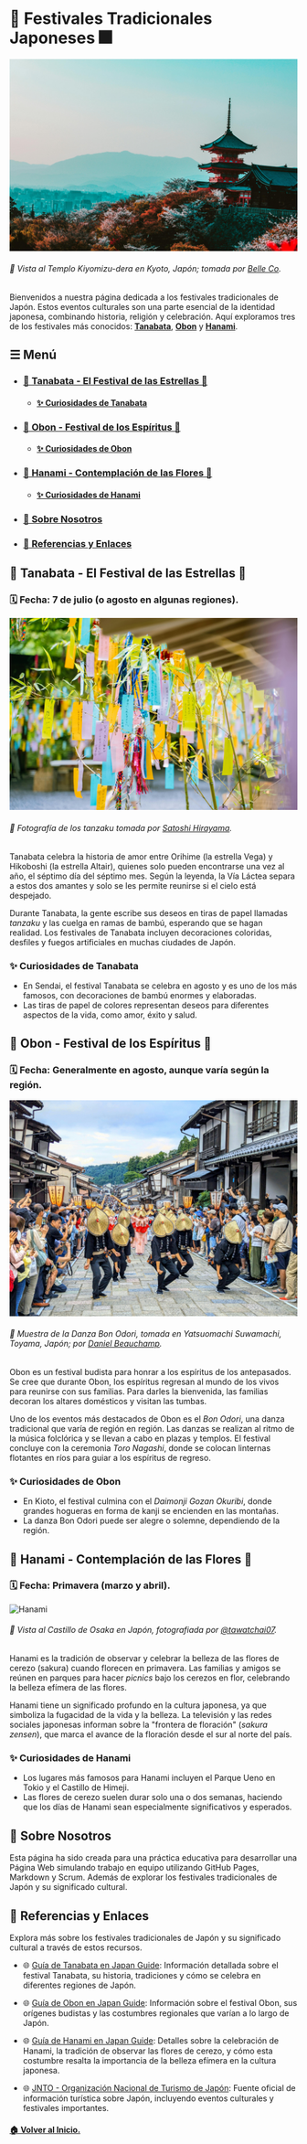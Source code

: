 # 👘 Festivales Tradicionales Japoneses 🎆
![Intro](Images/Intro.jpg)
###### 📸 Vista al Templo Kiyomizu-dera en Kyoto, Japón; tomada por  [Belle Co](https://www.pexels.com/@belle-co-99483/).
Bienvenidos a nuestra página dedicada a los festivales tradicionales de Japón. Estos eventos culturales son una parte esencial de la identidad japonesa, combinando historia, religión y celebración. Aquí exploramos tres de los festivales más conocidos: [**Tanabata**](#-tanabata---el-festival-de-las-estrellas-), [**Obon**](#-obon---festival-de-los-espíritus-) y [**Hanami**](#-hanami---contemplación-de-las-flores-).

## ☰ Menú

  - ### [🎋 Tanabata - El Festival de las Estrellas 🎋](#-tanabata---el-festival-de-las-estrellas-)
      - #### [✨ Curiosidades de Tanabata](#-curiosidades-de-tanabata)

  - ### [🏮 Obon - Festival de los Espíritus 🏮](#-obon---festival-de-los-espíritus-)
    - #### [✨ Curiosidades de Obon](#-curiosidades-de-obon)

  - ### [🌸 Hanami - Contemplación de las Flores 🌸](#-hanami---contemplación-de-las-flores-)
    - #### [✨ Curiosidades de Hanami](#-curiosidades-de-hanami)

  - ### [🎎 Sobre Nosotros](#-sobre-nosotros)

  - ### [🗾 Referencias y Enlaces](#-referencias-y-enlaces)

## 🎋 Tanabata - El Festival de las Estrellas 🎋
### 🗓️ **Fecha**: 7 de julio (o agosto en algunas regiones).
![Tanabata](Images/Tanabata.jpg)
###### 📸 Fotografía de los  *tanzaku* tomada por [Satoshi Hirayama](https://www.pexels.com/es-es/@satoshi/). 
Tanabata celebra la historia de amor entre Orihime (la estrella Vega) y Hikoboshi (la estrella Altair), quienes solo pueden encontrarse una vez al año, el séptimo día del séptimo mes. Según la leyenda, la Vía Láctea separa a estos dos amantes y solo se les permite reunirse si el cielo está despejado.

Durante Tanabata, la gente escribe sus deseos en tiras de papel llamadas *tanzaku* y las cuelga en ramas de bambú, esperando que se hagan realidad. Los festivales de Tanabata incluyen decoraciones coloridas, desfiles y fuegos artificiales en muchas ciudades de Japón.

### ✨ Curiosidades de Tanabata 
- En Sendai, el festival Tanabata se celebra en agosto y es uno de los más famosos, con decoraciones de bambú enormes y elaboradas.
- Las tiras de papel de colores representan deseos para diferentes aspectos de la vida, como amor, éxito y salud.

## 🏮 Obon - Festival de los Espíritus 🏮
### 🗓️ **Fecha**: Generalmente en agosto, aunque varía según la región.
![Obon](Images/Obon.jpg)
###### 📸 Muestra de la Danza *Bon Odori*, tomada en Yatsuomachi Suwamachi, Toyama, Japón; por [Daniel Beauchamp](https://unsplash.com/es/@dannywithlove).
Obon es un festival budista para honrar a los espíritus de los antepasados. Se cree que durante Obon, los espíritus regresan al mundo de los vivos para reunirse con sus familias. Para darles la bienvenida, las familias decoran los altares domésticos y visitan las tumbas.

Uno de los eventos más destacados de Obon es el *Bon Odori*, una danza tradicional que varía de región en región. Las danzas se realizan al ritmo de la música folclórica y se llevan a cabo en plazas y templos. El festival concluye con la ceremonia *Toro Nagashi*, donde se colocan linternas flotantes en ríos para guiar a los espíritus de regreso.

### ✨ Curiosidades de Obon 
- En Kioto, el festival culmina con el *Daimonji Gozan Okuribi*, donde grandes hogueras en forma de kanji se encienden en las montañas.
- La danza Bon Odori puede ser alegre o solemne, dependiendo de la región.

## 🌸 Hanami - Contemplación de las Flores 🌸
### 🗓️ **Fecha**: Primavera (marzo y abril).
![Hanami](Images/Hanami.jpg)
###### 📸 Vista al Castillo de Osaka en Japón,  fotografiada por [@tawatchai07](https://www.freepik.com/author/tawatchai07).
Hanami es la tradición de observar y celebrar la belleza de las flores de cerezo (sakura) cuando florecen en primavera. Las familias y amigos se reúnen en parques para hacer *picnics* bajo los cerezos en flor, celebrando la belleza efímera de las flores.

Hanami tiene un significado profundo en la cultura japonesa, ya que simboliza la fugacidad de la vida y la belleza. La televisión y las redes sociales japonesas informan sobre la "frontera de floración" (*sakura zensen*), que marca el avance de la floración desde el sur al norte del país.

### ✨ Curiosidades de Hanami 
- Los lugares más famosos para Hanami incluyen el Parque Ueno en Tokio y el Castillo de Himeji.
- Las flores de cerezo suelen durar solo una o dos semanas, haciendo que los días de Hanami sean especialmente significativos y esperados.


## 🎎 Sobre Nosotros
Esta página ha sido creada para una práctica educativa para desarrollar una Página Web simulando trabajo en equipo utilizando GitHub Pages, Markdown y Scrum. Además de explorar los festivales tradicionales de Japón y su significado cultural.

## 🗾 Referencias y Enlaces

Explora más sobre los festivales tradicionales de Japón y su significado cultural a través de estos recursos.

- 🌐 [Guía de Tanabata en Japan Guide](https://www.japan-guide.com/e/e2283.html): Información detallada sobre el festival Tanabata, su historia, tradiciones y cómo se celebra en diferentes regiones de Japón.

- 🌐 [Guía de Obon en Japan Guide](https://www.japan-guide.com/e/e2286.html): Información sobre el festival Obon, sus orígenes budistas y las costumbres regionales que varían a lo largo de Japón.

- 🌐 [Guía de Hanami en Japan Guide](https://www.japan-guide.com/e/e2011.html): Detalles sobre la celebración de Hanami, la tradición de observar las flores de cerezo, y cómo esta costumbre resalta la importancia de la belleza efímera en la cultura japonesa.

- 🌐 [JNTO - Organización Nacional de Turismo de Japón](https://www.japan.travel/en/): Fuente oficial de información turística sobre Japón, incluyendo eventos culturales y festivales importantes.

#### [🏠 Volver al Inicio.](#-festivales-tradicionales-japoneses-)
